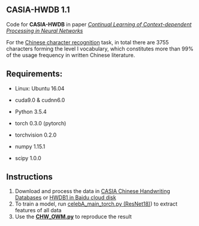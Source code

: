 ## CASIA-HWDB 1.1
Code for **CASIA-HWDB** in paper *[Continual Learning of Context-dependent Processing in Neural Networks](https://arxiv.org/abs/1810.01256)*

For the [Chinese character recognition](http://www.nlpr.ia.ac.cn/databases/handwriting/Home.html) task, in total there are 3755 characters forming the level I vocabulary, which constitutes more than 99% of the usage frequency in written Chinese literature.

## Requirements:

- Linux: Ubuntu 16.04

- cuda9.0 & cudnn6.0

- Python 3.5.4

- torch 0.3.0 (pytorch)

- torchvision 0.2.0

- numpy 1.15.1

- scipy 1.0.0

## Instructions
1. Download and process the data in [CASIA Chinese Handwriting Databases](http://www.nlpr.ia.ac.cn/databases/handwriting/Home.html) or [HWDB1 in Baidu cloud disk](https://pan.baidu.com/s/1o84jIrg#list/path=%2F)
2. To train a model, run [celebA_main_torch.py (ResNet18)](https://github.com/beijixiong3510/OWM/tree/master/CASIA_HWDB/CHW_ResNet18)) to extract features of all data
3. Use the [**CHW_OWM.py**](https://github.com/beijixiong3510/OWM/blob/master/CASIA_HWDB/CHW_OWM.py) to reproduce the result
